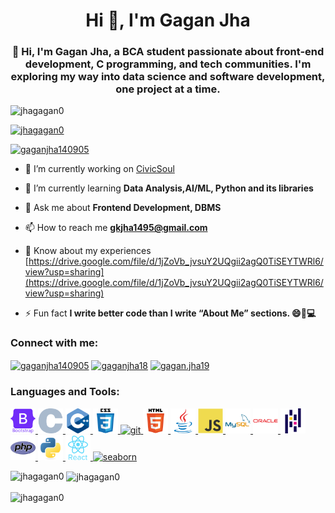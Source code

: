 <h1 align="center">Hi 👋, I'm Gagan Jha</h1>
<h3 align="center">👋 Hi, I'm Gagan Jha, a BCA student passionate about front-end development, C programming, and tech communities. I'm exploring my way into data science and software development, one project at a time.</h3>

<p align="left"> <img src="https://komarev.com/ghpvc/?username=jhagagan0&label=Profile%20views&color=0e75b6&style=flat" alt="jhagagan0" /> </p>

<p align="left"> <a href="https://github.com/ryo-ma/github-profile-trophy"><img src="https://github-profile-trophy.vercel.app/?username=jhagagan0" alt="jhagagan0" /></a> </p>

<p align="left"> <a href="https://twitter.com/gaganjha140905" target="blank"><img src="https://img.shields.io/twitter/follow/gaganjha140905?logo=twitter&style=for-the-badge" alt="gaganjha140905" /></a> </p>

- 🔭 I’m currently working on [CivicSoul](https://rajansita.github.io/CivicSoul/)

- 🌱 I’m currently learning **Data Analysis,AI/ML, Python and its libraries**

- 💬 Ask me about **Frontend Development, DBMS**

- 📫 How to reach me **gkjha1495@gmail.com**

- 📄 Know about my experiences [https://drive.google.com/file/d/1jZoVb_jvsuY2UQgii2agQ0TiSEYTWRl6/view?usp=sharing](https://drive.google.com/file/d/1jZoVb_jvsuY2UQgii2agQ0TiSEYTWRl6/view?usp=sharing)

- ⚡ Fun fact **I write better code than I write “About Me” sections. 😄🧠💻**

<h3 align="left">Connect with me:</h3>
<p align="left">
<a href="https://twitter.com/gaganjha140905" target="blank"><img align="center" src="https://raw.githubusercontent.com/rahuldkjain/github-profile-readme-generator/master/src/images/icons/Social/twitter.svg" alt="gaganjha140905" height="30" width="40" /></a>
<a href="https://linkedin.com/in/gaganjha18" target="blank"><img align="center" src="https://raw.githubusercontent.com/rahuldkjain/github-profile-readme-generator/master/src/images/icons/Social/linked-in-alt.svg" alt="gaganjha18" height="30" width="40" /></a>
<a href="https://instagram.com/gagan.jha19" target="blank"><img align="center" src="https://raw.githubusercontent.com/rahuldkjain/github-profile-readme-generator/master/src/images/icons/Social/instagram.svg" alt="gagan.jha19" height="30" width="40" /></a>
</p>

<h3 align="left">Languages and Tools:</h3>
<p align="left"> <a href="https://getbootstrap.com" target="_blank" rel="noreferrer"> <img src="https://raw.githubusercontent.com/devicons/devicon/master/icons/bootstrap/bootstrap-plain-wordmark.svg" alt="bootstrap" width="40" height="40"/> </a> <a href="https://www.cprogramming.com/" target="_blank" rel="noreferrer"> <img src="https://raw.githubusercontent.com/devicons/devicon/master/icons/c/c-original.svg" alt="c" width="40" height="40"/> </a> <a href="https://www.w3schools.com/cpp/" target="_blank" rel="noreferrer"> <img src="https://raw.githubusercontent.com/devicons/devicon/master/icons/cplusplus/cplusplus-original.svg" alt="cplusplus" width="40" height="40"/> </a> <a href="https://www.w3schools.com/css/" target="_blank" rel="noreferrer"> <img src="https://raw.githubusercontent.com/devicons/devicon/master/icons/css3/css3-original-wordmark.svg" alt="css3" width="40" height="40"/> </a> <a href="https://git-scm.com/" target="_blank" rel="noreferrer"> <img src="https://www.vectorlogo.zone/logos/git-scm/git-scm-icon.svg" alt="git" width="40" height="40"/> </a> <a href="https://www.w3.org/html/" target="_blank" rel="noreferrer"> <img src="https://raw.githubusercontent.com/devicons/devicon/master/icons/html5/html5-original-wordmark.svg" alt="html5" width="40" height="40"/> </a> <a href="https://www.java.com" target="_blank" rel="noreferrer"> <img src="https://raw.githubusercontent.com/devicons/devicon/master/icons/java/java-original.svg" alt="java" width="40" height="40"/> </a> <a href="https://developer.mozilla.org/en-US/docs/Web/JavaScript" target="_blank" rel="noreferrer"> <img src="https://raw.githubusercontent.com/devicons/devicon/master/icons/javascript/javascript-original.svg" alt="javascript" width="40" height="40"/> </a> <a href="https://www.mysql.com/" target="_blank" rel="noreferrer"> <img src="https://raw.githubusercontent.com/devicons/devicon/master/icons/mysql/mysql-original-wordmark.svg" alt="mysql" width="40" height="40"/> </a> <a href="https://www.oracle.com/" target="_blank" rel="noreferrer"> <img src="https://raw.githubusercontent.com/devicons/devicon/master/icons/oracle/oracle-original.svg" alt="oracle" width="40" height="40"/> </a> <a href="https://pandas.pydata.org/" target="_blank" rel="noreferrer"> <img src="https://raw.githubusercontent.com/devicons/devicon/2ae2a900d2f041da66e950e4d48052658d850630/icons/pandas/pandas-original.svg" alt="pandas" width="40" height="40"/> </a> <a href="https://www.php.net" target="_blank" rel="noreferrer"> <img src="https://raw.githubusercontent.com/devicons/devicon/master/icons/php/php-original.svg" alt="php" width="40" height="40"/> </a> <a href="https://www.python.org" target="_blank" rel="noreferrer"> <img src="https://raw.githubusercontent.com/devicons/devicon/master/icons/python/python-original.svg" alt="python" width="40" height="40"/> </a> <a href="https://reactjs.org/" target="_blank" rel="noreferrer"> <img src="https://raw.githubusercontent.com/devicons/devicon/master/icons/react/react-original-wordmark.svg" alt="react" width="40" height="40"/> </a> <a href="https://seaborn.pydata.org/" target="_blank" rel="noreferrer"> <img src="https://seaborn.pydata.org/_images/logo-mark-lightbg.svg" alt="seaborn" width="40" height="40"/> </a> </p>

<p><img align="left" src="https://github-readme-stats.vercel.app/api/top-langs?username=jhagagan0&show_icons=true&locale=en&layout=compact" alt="jhagagan0" /></p>

<p>&nbsp;<img align="center" src="https://github-readme-stats.vercel.app/api?username=jhagagan0&show_icons=true&locale=en" alt="jhagagan0" /></p>

<p><img align="center" src="https://github-readme-streak-stats.herokuapp.com/?user=jhagagan0&" alt="jhagagan0" /></p>
